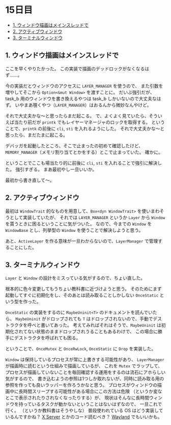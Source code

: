 # 15日目

<!-- mtoc-start -->

- [1. ウィンドウ描画はメインスレッドで](#1-ウィンドウ描画はメインスレッドで)
- [2. アクティブウィンドウ](#2-アクティブウィンドウ)
- [3. ターミナルウィンドウ](#3-ターミナルウィンドウ)

<!-- mtoc-end -->

## 1. ウィンドウ描画はメインスレッドで

ここを早くやりたかった。
この実装で描画のデッドロックがなくなるはず……。

今の実装だとウィンドウのアクセスに `LAYER_MANAGER` を使うので、
また引数を増やしてそこから `Option<&mut Window>` を渡すことに。
だいぶ強引だが、task_b 用のウィンドウを書き換えるやつは task_b しかいないので大丈夫なはず。
いやまあ覗くやつ（`LAYER_MANAGER`）はおるんから微妙なんやけど。

それで大丈夫かな～と思ったらまだ起こる。
で、よくよく見ていたら、そういえば当たり前だが `printk` でもレイヤーマネージャのロックを取得する。
ということで、`printk` の前後に `cli`, `sti` を入れるようにした。
それで大丈夫かな～と思ったら、まだたまに起こる。

デバッガを起動したところ、そこで止まったの初めて確認したけど、
`MEMORY_MANAGER`（メモリ割り当てとかをする）とこで止まっていた。
確かに。

ということでここも場当たり的に前後に `cli`, `sti` を入れることで強引に解決した。
強引すぎる。
まあ最初やし一旦いいか。

最初から書き直して～。

## 2. アクティブウィンドウ

最初は `WindowTrait` 的なものを用意して、`Box<dyn WindowTrait>` を使いまわそうとして実装していたが、
それでは `LAYER_MANAGER` というか `Layer` から `Window` を貰うときに困るということに気がついた。
なので、今までの `Window` を `WindowBase` とし、列挙型の `Window` を使うことで解決しようと思う。

あと、`ActiveLayer` を作る意味が一旦わからないので、`LayerManager` で管理することにした。

## 3. ターミナルウィンドウ

`Layer` と `Window` の設計をミスっている気がするので、ちょい直した。

根本的に色々変更してもうちょい教科書に近づけようと思う。
そのためにまず起動してすぐに初期化をし、そのあとは読み取ることしかしない `OnceStatic` という型を作った。

`OnceStatic` の実装をするのに `MaybeUninit<T>` のドキュメントを読んでいたら、
`MaybeUninit` がドロップされても `T` はドロップされないので、手動でデストラクタを呼べと書いてあった。
考えてみればそれはそうで、`MaybeUninit` は初期化されてない状態のままドロップされうることもあるわけで、
この場合に勝手にデストラクタを呼ばれても困る。

ということで、`OnceMutex` と `OnceRwLock`, `OnceStatic` に `Drop` を実装した。

`Window` は保持しているプロセスが常に上書きする可能性があり、
`LayerManager` が描画時に読むという仕組みで描画しているが、
これを `Mutex` でラップして、
プロセスが描画していないことを毎回確認する運用をするのは流石にアホらしい気がするので、
書き込むようの参照は1つしか取れないが、同時に読み取る用の参照を作っても良いラッパーを作ろうかなと思う。
プロセスがウィンドウの描画中に長時間スリープする可能性がある場合にこの方法は危険
（というか変なとこで表示されたりされなくなったりする）が、
現状はそんなに長時間ウィンドウを持っているタスクが動かないということはないはずなので、
一旦これで行く。
（というか教科書はそうやしな）
普段使われている OS はどう実装しているんですかね？
[X Server](https://gitlab.freedesktop.org/xorg/xserver) とかのコード読むべき？
[Wayland](https://gitlab.freedesktop.org/wayland/wayland) でもいいかも。
